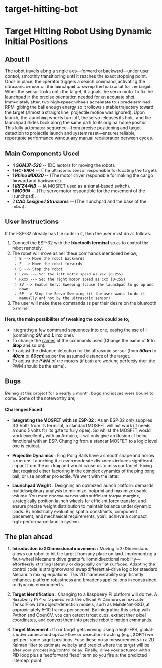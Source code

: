 # target-hitting-bot
# Target Hitting Robot Using Dynamic Initial Positions

## About It
The robot travels along a single axis—forward or backward—under user control, smoothly transitioning until it reaches the exact stopping point. Once in place, the operator triggers a search command, activating the ultrasonic sensor on the launchpad to sweep the horizontal for the target. When the sensor locks onto the target, it signals the servo motor to fix the launchpad in the precise orientation needed for an accurate shot. Immediately after, two high-speed wheels accelerate to a predetermined RPM, gibing the ball enough energy so it follows a stable trajectory toward the target (almost a straight line, projectile motion was ignored). Upon launch, the launching wheels turn off, the servo releases its hold, and the launchpad slides back along the same path to its original home position. This fully automated sequence—from precise positioning and target detection to projectile launch and system reset—ensures reliable, repeatable performance without any manual recalibration between cycles.



## Main Components Used

- 4 ***SGM37-520*** -- (DC motors for moving the robot).
- 1 ***HC-SR04*** -- (The ultrasonic sensor responsible for locating the target).
- 1 ***Rhino MDD20*** -- (The motor driver responsible for making the car go forward and backwards).
- 1 ***IRFZ44NB*** -- (A MOSFET used as a signal-based switch).
- 1 ***MG995*** -- (The servo motor responsible for the movement of the launchpad).
- 2 ***CAD Designed Structures*** -- (The launchpad and the base of the robot).

## User Instructions 
If the ESP-32 already has the code in it, then the user must do as follows.
1. Connect the ESP-32 with the **bluetooth terminal** so as to control the robot remotely. 
2. The robot will move as per these commands mentioned below;
   - `B --> Move the robot backwards`
   - `F --> Move the robot forwards`
   - `S --> Stop the robot`
   - `Lxxx --> Set the left motor speed as xxx (0-255)`
   - `Rxxx --> Set the right motor speed as xxx (0-255)`
   - `SV --> Enable Servo Sweeping (cause the launchpad to go up and down)`
   - `SP --> Stop the Servo Sweeping (if the user wants to do it manually and not by the ultrasonic sensor)`
3. The user will make these commands as per their desire on the bluetooth terminal.
#### Here, the main possibilites of tweaking the code could be to;

- Integrating a few command sequences into one, easing the use of it (combining ***SV*** and ***L*** into one).
- To change the [names](#commands-used) of the commands used (Change the name of ***S*** to ***Stop*** and so on).
- To adjust the distance detection for the ultrasonic sensor (from ***50cm*** to ***40cm*** or ***60cm***) as per the assumed distance of the target.
- To adjust the ***PWM*** of the motors (if both are working perfectly then the PWM should be the same).

## Bugs

Beinng at this project for a nearly a month, bugs and issues were bound to come. Some of the noteworthy are;

#### Challenges Faced

- **Integrating the MOSFET with an ESP-32** : As an ESP-32 only supplies 3.3 Volts from its terminal, a standard MOSFET will not work (it needs around 5 volts for its gate to fully open). So whilst the MOSFET would work excellently with an Arduino, it will only give an illusion of being functional with an ESP. Changing from a standar MOSFET to a logic level one is cruical.

- **Projectile Dynamics** : Ping Pong Balls have a smooth shape and hollow structure. Launching it at even moderate distances induces significant impact from the air drag and would cause us to miss our target. Fixing that required either factoring in the complex dynamics of the ping pong ball, or use another projectile. We went with the latter.

- **Launchpad Weight** : Designing an optimized launch platform demands multidisciplinary analysis to minimize footprint and maximize usable volume. You must choose servos with sufficient torque margins, strategically position launch wheels for efficient force transfer, and ensure precise weight distribution to maintain balance under dynamic loads. By holistically evaluating spatial constraints, component placement, and mechanical requirements, you’ll achieve a compact, high-performance launch system.
## The plan ahead 

1. **Introduction to 2 Dimensional movement :** Moving in 2-Dimensions allows our robot to hit the target from any place on land. Implementing a four-wheel Mecanum drive grants full omnidirectional mobility—effortlessly strafing laterally or diagonally on flat surfaces. Adapting the control code is straightforward: swap differential-drive logic for standard Mecanum mixing equations. This 2D maneuverability significantly enhances platform robustness and broadens applications in constrained or dynamic environments.

2. **Target Identification :** Changing to a Raspberry Pi platform will do the. A Raspberry Pi 4 or 5 paired with the official Pi Camera can execute TensorFlow Lite object-detection models, such as MobileNet-SSD, at approximately 5–10 frames per second. By integrating this setup with Python and OpenCV, you can detect target cups, extract their pixel coordinates, and convert them into precise robotic motion commands.

3. **Target Movement :**  If our target gets moving Using a high-FPS, global-shutter camera and optical-flow or detection+tracking (e.g., SORT) we get per-frame target positions. Fuse these noisy measurements in a 2D Kalman filter to estimate velocity and predict where the target will be after your processing/control delay. Finally, drive your actuator with a PID loop plus a feedforward “lead” term so you fire at the predicted intercept point.

